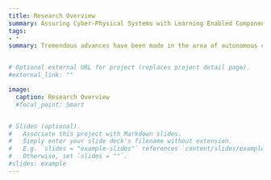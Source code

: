 ```yaml
---
title: Research Overview
summary: Assuring Cyber-Physical Systems with Learning Enabled Components 
tags:
- *
summary: Tremendous advances have been made in the area of autonomous cyber-physical systems (CPSs) in the last decades, through self driving cars, unmanned robots, unmanned aerial vehicles, etc. Despite its wide spread use, there are still challenges in designing fully autonomous systems, as guaranteeing the safety of such systems is challenging. My research work is mainly focuses on developing research methods and tools for system level safety assurance for learning-enabled cyber-physical systems. To achieve this I've worked on three different technical areas which are listed in the figure and described below and each of these technical areas are summarized in different projects. 


# Optional external URL for project (replaces project detail page).
#external_link: ""

image:
  caption: Research Overview
  #focal_point: Smart


# Slides (optional).
#   Associate this project with Markdown slides.
#   Simply enter your slide deck's filename without extension.
#   E.g. `slides = "example-slides"` references `content/slides/example-slides.md`.
#   Otherwise, set `slides = ""`.
#slides: example
---
```



